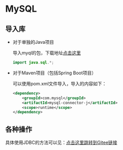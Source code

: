 # MySQL

## 导入库

- 对于单独的Java项目  

  导入myql的包，下载地址[点击这里](https://dev.mysql.com/downloads/connector/j/)

    ```java
  import java.sql.*;
    ```

- 对于Maven项目（包括Spring Boot项目） 

  可以使用pom.xml文件导入，导入的内容如下：

  ```xml
  <dependency>
      <groupId>com.mysql</groupId>
      <artifactId>mysql-connector-j</artifactId>
      <scope>runtime</scope>
  </dependency>
  ```

## 各种操作

具体使用JDBC的方法可以见：[点击这里跳转到Gitee链接](https://gitee.com/Ryan-zhou/my-sql-tool)